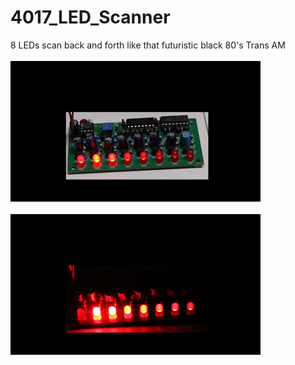 # 4017_LED_Scanner
8 LEDs scan back and forth like that futuristic black 80's Trans AM
<br><br>![PCB1](LED_Light.gif)
<br><br>![PCB2](LED_Dark.gif)<BR><BR>
